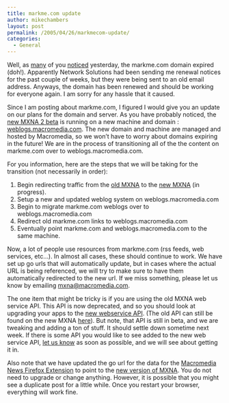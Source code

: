```yaml
---
title: markme.com update
author: mikechambers
layout: post
permalink: /2005/04/26/markmecom-update/
categories:
  - General
---
```



Well, as [many][1] of you [noticed][2] yesterday, the markme.com domain expired (doh!). Apparently Network Solutions had been sending me renewal notices for the past couple of weeks, but they were being sent to an old email address. Anyways, the domain has been renewed and should be working for everyone again. I am sorry for any hassle that it caused.  
<!--more-->

  
Since I am posting about markme.com, I figured I would give you an update on our plans for the domain and server. As you have probably noticed, the [new MXNA 2 beta][3] is running on a new machine and domain : [weblogs.macromedia.com][4]. The new domain and machine are managed and hosted by Macromedia, so we won&#8217;t have to worry about domains expiring in the future! We are in the process of transitioning all of the the content on markme.com over to weblogs.macromedia.com. 

For you information, here are the steps that we will be taking for the transition (not necessarily in order):

1. Begin redirecting traffic from the [old MXNA][5] to the [new MXNA][3] (in progress).  
2. Setup a new and updated weblog system on weblogs.macromedia.com  
3. Begin to migrate markme.com weblogs over to weblogs.macromedia.com  
4. Redirect old markme.com links to weblogs.macromedia.com  
5. Eventually point markme.com and weblogs.macromedia.com to the same machine.

Now, a lot of people use resources from markme.com (rss feeds, web services, etc&#8230;). In almost all cases, these should continue to work. We have set up go urls that will automatically update, but in cases where the actual URL is being referenced, we will try to make sure to have them automatically redirected to the new url. If we miss something, please let us know by emailing <mxna@macromedia.com>.

The one item that might be tricky is if you are using the old MXNA web service API. This API is now deprecated, and so you should look at upgrading your apps to the [new webservice API][6]. (The old API can still be found on the new MXNA [here][7]). But note, that API is still in beta, and we are tweaking and adding a ton of stuff. It should settle down sometime next week. If there is some API you would like to see added to the new web service API, [let us know][8] as soon as possible, and we will see about getting it in.

Also note that we have updated the go url for the data for the [Macromedia News Firefox Extension][9] to point to the [new version of MXNA][3]. You do not need to upgrade or change anything. However, it is possible that you might see a duplicate post for a little while. Once you restart your browser, everything will work fine.

 [1]: http://blog.andre-michelle.com/2005/macromedia-news-aggregator-gone/
 [2]: http://clearsoftware.net/client/index.cfm?mode=entry&entry=794E841B-E081-2BAC-69390947B5EC6987
 [3]: http://weblogs.macromedia.com/mxna/
 [4]: http://weblogs.macromedia.com/
 [5]: http://www.markme.com/mxna/
 [6]: http://weblogs.macromedia.com/mxna/Developers.cfm
 [7]: http://weblogs.macromedia.com/mxna/webservices/mxna.cfc?wsdl
 [8]: mailto:mxna@macromedia.com
 [9]: http://weblogs.macromedia.com/mxna/Downloads.cfm